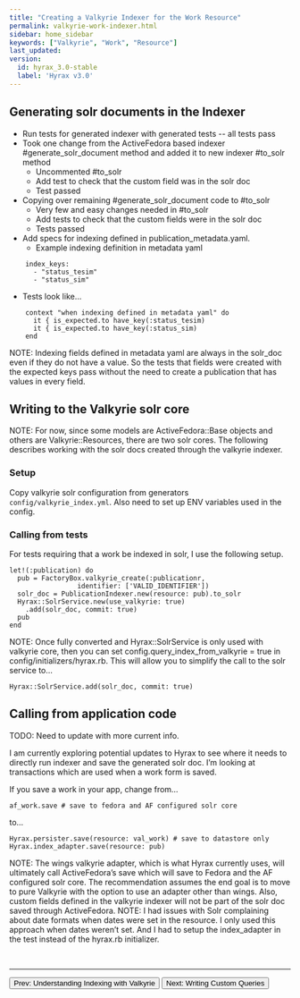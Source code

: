 ```yaml
---
title: "Creating a Valkyrie Indexer for the Work Resource"
permalink: valkyrie-work-indexer.html
sidebar: home_sidebar
keywords: ["Valkyrie", "Work", "Resource"]
last_updated:
version:
  id: hyrax_3.0-stable
  label: 'Hyrax v3.0'
---
```

 
## Generating solr documents in the Indexer

* Run tests for generated indexer with generated tests -- all tests pass
* Took one change from the ActiveFedora based indexer #generate_solr_document method and added it to new indexer #to_solr method
  * Uncommented #to_solr
  * Add test to check that the custom field was in the solr doc
  * Test passed 
* Copying over remaining #generate_solr_document code to #to_solr
  * Very few and easy changes needed in #to_solr 
  * Add tests to check that the custom fields were in the solr doc
  * Tests passed
* Add specs for indexing defined in publication_metadata.yaml.  
  * Example indexing definition in metadata yaml

```
    index_keys:
      - "status_tesim"
      - "status_sim"
```

  * Tests look like…

```
    context "when indexing defined in metadata yaml" do
      it { is_expected.to have_key(:status_tesim)
      it { is_expected.to have_key(:status_sim)
    end
```

NOTE: Indexing fields defined in metadata yaml are always in the solr_doc even if they do not have a value.  So the tests that fields were created with the expected keys pass without the need to create a publication that has values in every field.

## Writing to the Valkyrie solr core

NOTE: For now, since some models are ActiveFedora::Base objects and others are Valkyrie::Resources, there are two solr cores.  The following describes working with the solr docs created through the valkyrie indexer.

### Setup

Copy valkyrie solr configuration from generators `config/valkyrie_index.yml`.   Also need to set up ENV variables used in the config.

### Calling from tests

For tests requiring that a work be indexed in solr, I use the following setup.

```
let!(:publication) do
  pub = FactoryBox.valkyrie_create(:publicationr, 
                 identifier: ['VALID_IDENTIFIER'])
  solr_doc = PublicationIndexer.new(resource: pub).to_solr
  Hyrax::SolrService.new(use_valkyrie: true)
    .add(solr_doc, commit: true)
  pub
end
```

NOTE: Once fully converted and Hyrax::SolrService is only used with valkyrie core, then you can set config.query_index_from_valkyrie = true in config/initializers/hyrax.rb.  This will allow you to simplify the call to the solr service to…
  
```
Hyrax::SolrService.add(solr_doc, commit: true)  
```

## Calling from application code

TODO: Need to update with more current info.
 
I am currently exploring potential updates to Hyrax to see where it needs to directly run indexer and save the generated solr doc.  I’m looking at transactions which are used when a work form is saved.

If you save a work in your app, change from…

```
af_work.save # save to fedora and AF configured solr core
```

to…

```
Hyrax.persister.save(resource: val_work) # save to datastore only
Hyrax.index_adapter.save(resource: pub)
```

NOTE: The wings valkyrie adapter, which is what Hyrax currently uses, will ultimately call ActiveFedora’s save which will save to Fedora and the AF configured solr core.  The recommendation assumes the end goal is to move to pure Valkyrie with the option to use an adapter other than wings.  Also, custom fields defined in the valkyrie indexer will not be part of the solr doc saved through ActiveFedora.
NOTE: I had issues with Solr complaining about date formats when dates were set in the resource.  I only used this approach when dates weren’t set.  And I had to setup the index_adapter in the test instead of the hyrax.rb initializer.

<br>
<hr>
<p><a href="valkyrie-work-understanding-indexing.html"><button type="button" class="btn btn-primary">Prev: Understanding Indexing with Valkyrie</button></a> <a href="valkyrie-work-custom-queries.html"><button type="button" class="btn btn-primary">Next: Writing Custom Queries</button></a></p>
